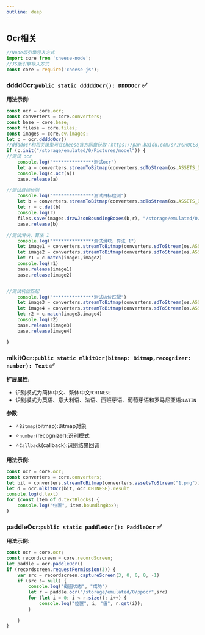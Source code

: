 ```yaml
---
outline: deep
---
```


## Ocr相关

```javascript
//Node版引擎导入方式
import core from 'cheese-node';
//JS版引擎导入方式
const core = require('cheese-js');
```

### ddddOcr:`public static dddddOcr(): DDDDOcr` :white_check_mark:

**用法示例**:

```javascript
const ocr = core.ocr;
const converters = core.converters;
const base = core.base;
const filese = core.files;
const images = core.cv.images;
let c = ocr.dddddOcr()
//ddddocr和相关模型可在cheese官方网盘获取：https://pan.baidu.com/s/1n9RUCE8jmOaf0PpGdpjr7A?pwd=1234
if (c.init("/storage/emulated/0/Pictures/model")) {
//测试 ocr
    console.log("***************测试ocr")
    let a = converters.streamToBitmap(converters.sdToStream(os.ASSETS_DIRECTORY.path+"/3.png"))
    console.log(c.ocr(a))
    base.release(a)

//测试目标检测
    console.log("***************测试目标检测")
    let b = converters.streamToBitmap(converters.sdToStream(os.ASSETS_DIRECTORY.path+"/5.jpg"))
    let r = c.det(b)
    console.log(r)
    files.save(images.drawJsonBoundingBoxes(b,r), "/storage/emulated/0/test1.png") //保存到本地绘制图片
    base.release(b)

//测试滑块，算法 1
    console.log("***************测试滑块，算法 1")
    let image1 = converters.streamToBitmap(converters.sdToStream(os.ASSETS_DIRECTORY.path+"/a.png"))
    let image2 = converters.streamToBitmap(converters.sdToStream(os.ASSETS_DIRECTORY.path+"/b.png"))
    let r1 = c.match(image1,image2)
    console.log(r1)
    base.release(image1)
    base.release(image2)


//测试坑位匹配
    console.log("***************测试坑位匹配")
    let image3 = converters.streamToBitmap(converters.sdToStream(os.ASSETS_DIRECTORY.path+"/c.jpg"))
    let image4 = converters.streamToBitmap(converters.sdToStream(os.ASSETS_DIRECTORY.path+"/d.jpg"))
    let r2 = c.match(image3,image4)
    console.log(r2)
    base.release(image3)
    base.release(image4)

}
```

### mlkitOcr:`public static mlkitOcr(bitmap: Bitmap,recognizer: number): Text` :white_check_mark:

**扩展属性**:

- 识别模式为简体中文、繁体中文:`CHINESE`
- 识别模式为英语、意大利语、法语、西班牙语、葡萄牙语和罗马尼亚语:`LATIN`

**参数**:

- ⭐`Bitmap`(bitmap):Bitmap对象
- ⭐`number`(recognizer):识别模式
- ⭐`Callback`(callback):识别结果回调


**用法示例**:

```javascript
const ocr = core.ocr;
const converters = core.converters;
let bit = converters.streamToBitmap(converters.assetsToStream("1.png"))
let d = ocr.mlkitOcr(bit, ocr.CHINESE).result
console.log(d.text)
for (const item of d.textBlocks) {
    console.log("位置", item.boundingBox);
}
```

### paddleOcr:`public static paddleOcr(): PaddleOcr` :white_check_mark:

**用法示例**:

```javascript
const ocr = core.ocr;
const recordscreen = core.recordScreen;
let paddle = ocr.paddleOcr()
if (recordscreen.requestPermission(3)) {
    var src = recordscreen.captureScreen(3, 0, 0, 0, -1)
    if (src != null) {
        console.log("截图状态", "成功")
        let r = paddle.ocr("/storage/emulated/0/ppocr",src)
        for (let i = 0; i < r.size(); i++) {
            console.log("位置", i, "值", r.get(i));
        }

    }
}
```
